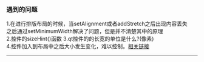 ### 遇到的问题  
1.在进行排版布局的时候，当setAlignment或者addStretch之后出现内容丢失<br/>
 之后通过setMinimumWidth解决了问题，但是并不清楚其中的原理<br/>
2.控件的sizeHint()函数
3.qt控件的的长宽的单位是什么?(像素)<br/>
4.控件加入到布局中之后大小发生变化，难以控制。[相关链接](https://www.zhihu.com/question/57378298)<br/>

-------
